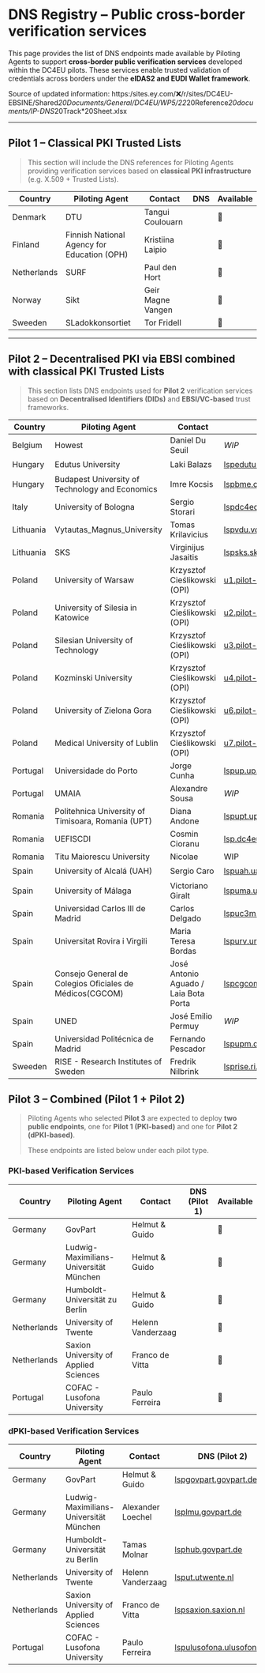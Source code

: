 # DNS Registry – Public cross-border verification services

This page provides the list of DNS endpoints made available by Piloting Agents to support **cross-border public verification services** developed within the DC4EU pilots. These services enable trusted validation of credentials across borders under the **eIDAS2 and EUDI Wallet framework**.

Source of updated information: https:/sites.ey.com/:x:/r/sites/DC4EU-EBSINE/Shared*20Documents/General/DC4EU/WP5/22*20Reference*20documents/IP-DNS*20Track*20Sheet.xlsx

---

## Pilot 1 – Classical PKI Trusted Lists

> This section will include the DNS references for Piloting Agents providing verification services based on **classical PKI infrastructure** (e.g. X.509 + Trusted Lists).

| Country      | Piloting Agent                  | Contact                        | DNS                             |  Available  |
|--------------|----------------------------------|--------------------------------|----------------------------------|-----|
|Denmark|DTU|Tangui Coulouarn| |🔴|
|Finland|Finnish National Agency for Education (OPH)|Kristiina Laipio| |🔴|
|Netherlands|SURF|Paul den Hort| |🔴|
|Norway|Sikt|Geir Magne Vangen| |🔴|
|Sweeden|SLadokkonsortiet|Tor Fridell| |🔴|

---

## Pilot 2 – Decentralised PKI via EBSI combined with classical PKI Trusted Lists

> This section lists DNS endpoints used for **Pilot 2** verification services based on **Decentralised Identifiers (DIDs)** and **EBSI/VC-based** trust frameworks.

| Country    | Piloting Agent                                           | Contact                          | DNS                               |  Available    |
|------------|----------------------------------------------------------|----------------------------------|------------------------------------|-----------|
| Belgium    | Howest       | Daniel Du Seuil       | *WIP*                                | 🔴 |
| Hungary    | Edutus University   | Laki Balazs   | [lspedutus.edutus.hu](https://uself-verifier-gui.lspedutus.edutus.hu)  | 🟢 |
| Hungary    | Budapest University of Technology and Economics  | Imre Kocsis  | [lspbme.cloud.bme.hu](https://uself-verifier-gui.lspbme.cloud.bme.hu) | 🟢 |
| Italy  | University of Bologna     | Sergio Storari  | [lspdc4edu.unibo.it](https://uself-verifier-gui.lspdc4edu.unibo.it)  | 🟢 |
| Lithuania  | Vytautas_Magnus_University | Tomas Krilavicius     | [lspvdu.vdu.lt](https://uself-verifier-gui.lspvdu.vdu.lt) | 🟢 |
| Lithuania  | SKS       | Virginijus Jasaitis                  | [lspsks.sks.lt](https://uself-verifier-gui.lspsks.sks.lt)   | 🟢 |
| Poland | University of Warsaw    | Krzysztof Cieślikowski  (OPI)   | [u1.pilot-dc4eu.ebsi.nask.pl](https://u1.pilot-dc4eu.ebsi.nask.pl/scenarios)     | 🟢 |
| Poland | University of Silesia in Katowice     | Krzysztof Cieślikowski  (OPI)   | [u2.pilot-dc4eu.ebsi.nask.pl](https://u2.pilot-dc4eu.ebsi.nask.pl/scenarios)     | 🟢 |
| Poland | Silesian University of Technology     | Krzysztof Cieślikowski  (OPI)   | [u3.pilot-dc4eu.ebsi.nask.pl](https://u3.pilot-dc4eu.ebsi.nask.pl/scenarios)     | 🟢 |
| Poland | Kozminski University     | Krzysztof Cieślikowski  (OPI)   | [u4.pilot-dc4eu.ebsi.nask.pl](https://u4.pilot-dc4eu.ebsi.nask.pl/scenarios)     | 🟢 |
| Poland | University of Zielona Gora     | Krzysztof Cieślikowski  (OPI)   | [u6.pilot-dc4eu.ebsi.nask.pl](https://u6.pilot-dc4eu.ebsi.nask.pl/scenarios)     | 🟢 |
| Poland | Medical University of Lublin   | Krzysztof Cieślikowski  (OPI)   | [u7.pilot-dc4eu.ebsi.nask.pl](https://u7.pilot-dc4eu.ebsi.nask.pl/scenarios)     | 🟢 |
| Portugal  | Universidade do Porto                              | Jorge Cunha                  | [lspup.up.pt](https://uself-verifier-gui.lspup.up.pt)          | 🟢 |
| Portugal  | UMAIA          | Alexandre Sousa                  | *WIP*                                | 🔴 |
| Romania      | Politehnica University of Timisoara, Romania (UPT)       | Diana Andone                     | [lspupt.upt.ro](https://uself-verifier-gui.lspupt.upt.ro)                  | 🟢 |
| Romania      | UEFISCDI                                                 | Cosmin Cioranu                   | [lsp.dc4eu.runidas.rei.gov.ro](https://uself-verifier-gui.lsp.dc4eu.runidas.rei.gov.ro)       | 🟢 |
| Romania      | Titu Maiorescu University                                                 | Nicolae                    | WIP       | 🔴 |
| Spain        | University of Alcalá (UAH)                               | Sergio Caro                      | [lspuah.uah.es](https://uself-verifier-gui.lspuah.uah.es)         | 🟢 |
| Spain        | University of Málaga                                     | Victoriano Giralt                | [lspuma.uma.es](https://uself-verifier-gui.lspuma.uma.es)         | 🟢 |
| Spain | Universidad Carlos III de Madrid | Carlos Delgado | [lspuc3m.uc3m.es](https://uself-verifier-gui.lspuc3m.uc3m.es)    | 🟢 |
| Spain | Universitat Rovira i Virgili     | Maria Teresa Bordas   | [lspurv.urv.cat](https://uself-verifier-gui.lspurv.urv.cat/)  | 🟢 |
| Spain        | Consejo General de Colegios Oficiales de Médicos(CGCOM) | José Antonio Aguado / Laia Bota Porta    | [lspcgcom.cgcom.es](https://uself-verifier-gui.lspcgcom.cgcom.es)  | 🟢  |
| Spain      | UNED       | José Emilio Permuy                   | *WIP*                                | 🔴 |
| Spain      | Universidad Politécnica de Madrid       | Fernando Pescador                  | [lspupm.dc4eu.upm.es](https://uself-verifier-gui.lspupm.dc4eu.upm.es)                               | 🔴 |
| Sweeden   | RISE - Research Institutes of Sweden   | Fredrik Nilbrink   | [lsprise.ri.se](https://uself-verifier-gui.lsprise.ri.se) | 🟢 |

## Pilot 3 – Combined (Pilot 1 + Pilot 2)

> Piloting Agents who selected **Pilot 3** are expected to deploy **two public endpoints**, one for **Pilot 1 (PKI-based)** and one for **Pilot 2 (dPKI-based)**.
> 
> These endpoints are listed below under each pilot type.

### PKI-based Verification Services

| Country | Piloting Agent     | Contact                   | DNS (Pilot 1)                  | Available    |
|---------|--------------------|---------------------------|-------------------------------|----|
| Germany|    GovPart       |     Helmut & Guido        |                               | 🔴 |
| Germany|   Ludwig-Maximilians-Universität München     |     Helmut & Guido               |          | 🔴 |
| Germany|   Humboldt-Universität zu Berlin             |     Helmut & Guido               |          | 🔴 |
| Netherlands| University of Twente        |    Helenn Vanderzaag     |    | 🔴 |
| Netherlands| Saxion University of Applied Sciences        |    Franco de Vitta      |    | 🔴 |
| Portugal| COFAC - Lusofona University        |    Paulo Ferreira     |    | 🔴 |

### dPKI-based Verification Services

| Country | Piloting Agent     | Contact                   | DNS (Pilot 2)                  |  Available    |
|---------|--------------------|---------------------------|-------------------------------|----|
| Germany|             GovPart       |     Helmut & Guido             |     [lspgovpart.govpart.de](https://uself-verifier-gui.lspgovpart.govpart.de)     | 🟢 | 
| Germany    | Ludwig-Maximilians-Universität München  | Alexander Loechel     | [lsplmu.govpart.de](https://uself-verifier-gui.lsplmu.govpart.de)    | 🟢 |
| Germany    | Humboldt-Universität zu Berlin          | Tamas Molnar          | [lsphub.govpart.de](https://uself-verifier-gui.lsphub.govpart.de)             | 🟢 |
| Netherlands  | University of Twente         | Helenn Vanderzaag     | [lsput.utwente.nl](https://uself-verifier-gui.lsput.utwente.nl)                   | 🟢 |
| Netherlands  | Saxion University of Applied Sciences  | Franco de Vitta  | [lspsaxion.saxion.nl](https://uself-verifier-gui.lspsaxion.saxion.nl)        | 🟢 |
| Portugal     | COFAC - Lusofona University    | Paulo Ferreira      | [lspulusofona.ulusofona.pt](https://uself-verifier-gui.lspulusofona.ulusofona.pt) | 🟢 |
